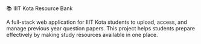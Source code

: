 📚 IIIT Kota Resource Bank

A full-stack web application for IIIT Kota students to upload, access, and manage previous year question papers.
This project helps students prepare effectively by making study resources available in one place.
